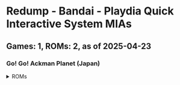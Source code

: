 # Redump - Bandai - Playdia Quick Interactive System MIAs
## Games: 1, ROMs: 2, as of 2025-04-23

### Go! Go! Ackman Planet (Japan)
<details>
<summary>ROMs</summary>

- Go! Go! Ackman Planet (Japan) (Track 1).bin, CRC: 1cbf2c16
- Go! Go! Ackman Planet (Japan) (Track 2).bin, CRC: f1974e93
</details>

